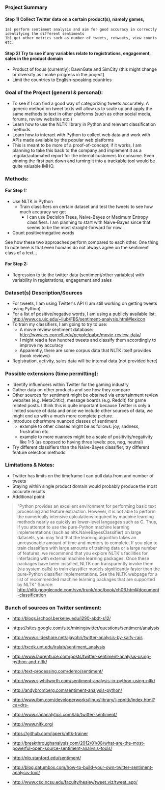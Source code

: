 ### Project Summary

#### Step 1) Collect Twitter data on a certain product(s), namely games,
	1a) perform sentiment analysis and aim for good accuracy in correctly identifying the different sentiments
	1b) get other metrics such as number of tweets, retweets, view counts etc.
#### Step 2) Try to see if any variables relate to registrations, engagement, sales in the product domain

- Product of focus (currently): DawnGate and SimCity (this might change or diversify as I make progress in the project)
- Limit the countries to English-speaking countries


### Goal of the Project (general & personal):

- To see if I can find a good way of categorizing tweets accurately. A generic method on tweet texts will allow us to scale up and apply the same methods to text in other platforms (such as other social media, forums, review websites etc.)
- Learn how to use the NLTK library in Python and relevant classification methods
- Learn how to interact with Python to collect web data and work with APIs made available by the popular web platforms
- This is meant to be more of a proof-of-concept; if it works, I am planning to take this back to the company and implement it as a regular/automated report for the internal customers to consume. Even pinning the first part down and turning it into a trackable tool would be quite valuable IMHO. 


### Methods:

#### For Step 1:
- Use NLTK in Python 
	- Train classifiers on certain dataset and test the tweets to see how much accuracy we get
		- I can use Decision Trees, Naive-Bayes or Maximum Entropy classifiers. I am planning to start with Naive-Bayes since that seems to be the most straight-forward for now.
- Count positive/negative words

See how these two approaches perform compared to each other. One thing to note here is that even humans do not always agree on the sentiment class of a text... 

#### For Step 2:
- Regression to tie the twitter data (sentiment/other variables) with variability in registrations, engagement and sales 

### Dataset(s) Description/Sources

- For tweets, I am using Twitter's API (I am still working on getting tweets using Python)
- For a list of positive/negative words, I am using a publicly available list: http://www.cs.uic.edu/~liub/FBS/sentiment-analysis.html#lexicon
- To train my classifiers, I am going to try to use:
	- A movie review sentiment database: http://www.cs.cornell.edu/people/pabo/movie-review-data/
	- I might read a few hundred tweets and classify them accordingly to improve my accuracy
	- Apparently, there are some corpus data that NLTK itself provides (book reviews)
- Registration, activity, sales data will be internal data (not provided here)

### Possible extensions (time permitting):
- Identify influencers within Twitter for the gaming industry
- Gather data on other products and see how they compare
- Other sources for sentiment might be obtained via entertainment review websites (e.g. MetaCritic), message boards (e.g. Reddit) for game related posts. I think this is quite important because Twitter is only a limited source of data and once we include other sources of data, we might end up with a much more complete picture.
- Introduce other/more nuanced classes of sentiment 
	- example to other classes might be as follows: joy, sadness, frustration etc.
	- example to more nuances might be a scale of positivity/negativity like 1-5 (as opposed to having three levels: pos, neg, neutral)
- Try different classifiers than the Naive-Bayes classifier, try different feature selection methods

### Limitations & Notes:
- Twitter has limits on the timeframe I can pull data from and number of tweets
- Staying within single product domain would probably produce the most accurate results
- Additional point: 
> "Python provides an excellent environment for performing basic text processing and feature extraction. However, it is not able to perform the numerically intensive calculations required by machine learning methods nearly as quickly as lower-level languages such as C. Thus, if you attempt to use the pure-Python machine learning implementations (such as nltk.NaiveBayesClassifier) on large datasets, you may find that the learning algorithm takes an unreasonable amount of time and memory to complete.                                                                                                                                                                             If you plan to train classifiers with large amounts of training data or a large number of features, we recommend that you explore NLTK's facilities for interfacing with external machine learning packages. Once these packages have been installed, NLTK can transparently invoke them (via system calls) to train classifier models significantly faster than the pure-Python classifier implementations. See the NLTK webpage for a list of recommended machine learning packages that are supported by NLTK"
> Source: http://nltk.googlecode.com/svn/trunk/doc/book/ch06.html#document-classification


### Bunch of sources on Twitter sentiment:

- http://blogs.ischool.berkeley.edu/i290-abdt-s12/
- https://sites.google.com/site/miningtwitter/questions/sentiment/analysis
- http://www.slideshare.net/ajayohri/twitter-analysis-by-kaify-rais
- http://txcdk.unt.edu/iralab/sentiment_analysis
- http://www.laurentluce.com/posts/twitter-sentiment-analysis-using-python-and-nltk/


- http://text-processing.com/demo/sentiment/
- http://www.sjwhitworth.com/sentiment-analysis-in-python-using-nltk/
- http://andybromberg.com/sentiment-analysis-python/
- http://www.ibm.com/developerworks/linux/library/l-cpnltk/index.html?ca=drs-
- http://www.sananalytics.com/lab/twitter-sentiment/
- http://www.nltk.org/

- https://github.com/japerk/nltk-trainer
- http://breakthroughanalysis.com/2012/01/08/what-are-the-most-powerful-open-source-sentiment-analysis-tools/
- http://nlp.stanford.edu/sentiment/
- http://blog.datumbox.com/how-to-build-your-own-twitter-sentiment-analysis-tool/
- http://www.csc.ncsu.edu/faculty/healey/tweet_viz/tweet_app/